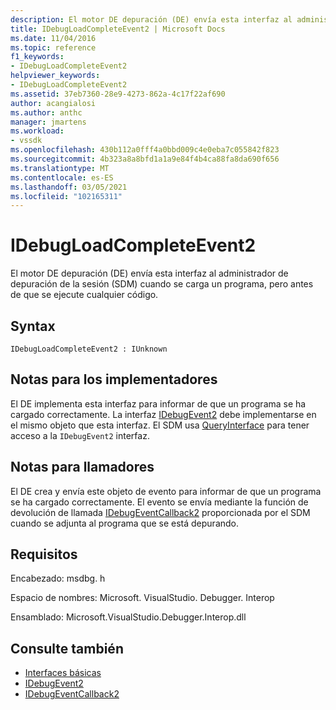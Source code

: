 ```yaml
---
description: El motor DE depuración (DE) envía esta interfaz al administrador de depuración de la sesión (SDM) cuando se carga un programa, pero antes de que se ejecute cualquier código.
title: IDebugLoadCompleteEvent2 | Microsoft Docs
ms.date: 11/04/2016
ms.topic: reference
f1_keywords:
- IDebugLoadCompleteEvent2
helpviewer_keywords:
- IDebugLoadCompleteEvent2
ms.assetid: 37eb7360-28e9-4273-862a-4c17f22af690
author: acangialosi
ms.author: anthc
manager: jmartens
ms.workload:
- vssdk
ms.openlocfilehash: 430b112a0fff4a0bbd009c4e0eba7c055842f823
ms.sourcegitcommit: 4b323a8a8bfd1a1a9e84f4b4ca88fa8da690f656
ms.translationtype: MT
ms.contentlocale: es-ES
ms.lasthandoff: 03/05/2021
ms.locfileid: "102165311"
---
```

# <a name="idebugloadcompleteevent2"></a>IDebugLoadCompleteEvent2
El motor DE depuración (DE) envía esta interfaz al administrador de depuración de la sesión (SDM) cuando se carga un programa, pero antes de que se ejecute cualquier código.

## <a name="syntax"></a>Syntax

```
IDebugLoadCompleteEvent2 : IUnknown
```

## <a name="notes-for-implementers"></a>Notas para los implementadores
 El DE implementa esta interfaz para informar de que un programa se ha cargado correctamente. La interfaz [IDebugEvent2](../../../extensibility/debugger/reference/idebugevent2.md) debe implementarse en el mismo objeto que esta interfaz. El SDM usa [QueryInterface](/cpp/atl/queryinterface) para tener acceso a la `IDebugEvent2` interfaz.

## <a name="notes-for-callers"></a>Notas para llamadores
 El DE crea y envía este objeto de evento para informar de que un programa se ha cargado correctamente. El evento se envía mediante la función de devolución de llamada [IDebugEventCallback2](../../../extensibility/debugger/reference/idebugeventcallback2.md) proporcionada por el SDM cuando se adjunta al programa que se está depurando.

## <a name="requirements"></a>Requisitos
 Encabezado: msdbg. h

 Espacio de nombres: Microsoft. VisualStudio. Debugger. Interop

 Ensamblado: Microsoft.VisualStudio.Debugger.Interop.dll

## <a name="see-also"></a>Consulte también
- [Interfaces básicas](../../../extensibility/debugger/reference/core-interfaces.md)
- [IDebugEvent2](../../../extensibility/debugger/reference/idebugevent2.md)
- [IDebugEventCallback2](../../../extensibility/debugger/reference/idebugeventcallback2.md)
